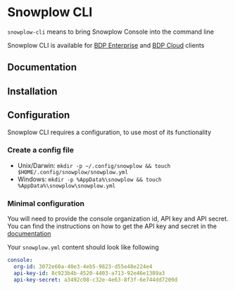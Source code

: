 # Snowplow CLI

`snowplow-cli` means to bring Snowplow Console into the command line

<!-- TODO: Add screenshot -->

Snowplow CLI is available for [BDP Enterprise](https://docs.snowplow.io/docs/getting-started-on-bdp/private-managed-cloud/) and [BDP Cloud](https://docs.snowplow.io/docs/getting-started-on-bdp/cloud/) clients

## Documentation
<!-- TODO: Add docs link-->

## Installation
<!-- TODO: Add curl install-->

## Configuration
Snowplow CLI requires a configuration, to use most of its functionality

### Create a config file
- Unix/Darwin: `mkdir -p ~/.config/snowplow && touch $HOME/.config/snowplow/snowplow.yml`
- Windows: `mkdir -p %AppData%\snowplow && touch %AppData%\snowplow\snowplow.yml`

### Minimal configuration
You will need to provide the console organization id, API key and API secret.
You can find the instructions on how to get the API key and secret in the [documentation](https://docs.snowplow.io/docs/using-the-snowplow-console/managing-console-api-authentication/#credentials-ui-v3)

Your `snowplow.yml` content should look like following
```yaml
console:
  org-id: 3072e60a-40e3-4eb5-9823-d55e48e224e4
  api-key-id: 8c923b4b-4520-4403-a713-92e46e1389a3
  api-key-secret: a3492c08-c32e-4e63-8f3f-6e744dd7209d
```
